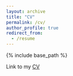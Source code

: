 ```yaml
---
layout: archive
title: "CV"
permalink: /cv/
author_profile: true
redirect_from:
  - /resume
---
```


{% include base_path %}

Link to my [CV](https://docs.google.com/document/d/1frCQqy8xmtGkbE7-xOg_vpuN7Ozdxmw556NUSWejGsA/edit?usp=sharing)

